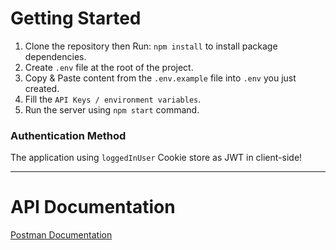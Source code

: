 # Getting Started

1. Clone the repository then Run: `npm install` to install package dependencies.
2. Create `.env` file at the root of the project.
3. Copy & Paste content from the `.env.example` file into `.env` you just created.
4. Fill the `API Keys / environment variables`.
5. Run the server using `npm start` command.

### Authentication Method

The application using `loggedInUser` Cookie store as JWT in client-side!

---

# API Documentation

[Postman Documentation](https://documenter.getpostman.com/view/8382285/2s8Z6u3uS7)
